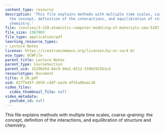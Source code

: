 ```yaml
---
content_type: resource
description: 'This file explains methods with multiple time scales, coarse-graining:
  the concept, definition of the interactions, and equilibration of structure and
  chemistry.'
file: /courses/3-320-atomistic-computer-modeling-of-materials-sma-5107-spring-2005/027fb45f2659c4dfaac6df55a0beac28_4_28.pdf
file_size: 1367803
file_type: application/pdf
learning_resource_types:
- Lecture Notes
license: https://creativecommons.org/licenses/by-nc-sa/4.0/
ocw_type: OCWFile
parent_title: Lecture Notes
parent_type: CourseSection
parent_uid: 15296d54-84c9-9da1-6512-15965923b1cd
resourcetype: Document
title: 4_28.pdf
uid: 027fb45f-2659-c4df-aac6-df55a0beac28
video_files:
  video_thumbnail_file: null
video_metadata:
  youtube_id: null
---
```

This file explains methods with multiple time scales, coarse-graining: the concept, definition of the interactions, and equilibration of structure and chemistry.